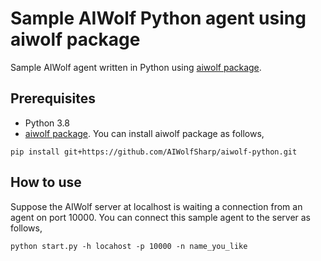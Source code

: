# Sample AIWolf Python agent using aiwolf package
Sample AIWolf agent written in Python using [aiwolf package](https://github.com/AIWolfSharp/aiwolf-python).
## Prerequisites
* Python 3.8
* [aiwolf package]((https://github.com/AIWolfSharp/aiwolf-python)). 
You can install aiwolf package as follows,
```
pip install git+https://github.com/AIWolfSharp/aiwolf-python.git
```
## How to use
Suppose the AIWolf server at localhost is waiting a connection from an agent on port 10000.
You can connect this sample agent to the server as follows,
```
python start.py -h locahost -p 10000 -n name_you_like
```
